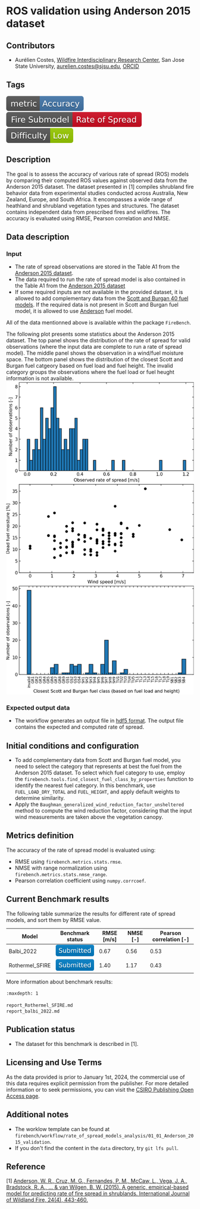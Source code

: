 # ROS validation using Anderson 2015 dataset

## Contributors
- Aurélien Costes, [Wildfire Interdisciplinary Research Center](https://www.wildfirecenter.org/), San Jose State University, [aurelien.costes@sjsu.edu](mailto:aurelien.costes@sjsu.edu), [ORCID](https://orcid.org/0000-0003-4543-5107)


## Tags
![tag](../../../../_static/static_badges/metric-Accuracy-4477AA.svg)
![tag](../../../../_static/static_badges/Fire_Submodel-Rate_of_Spread-cf0c21.svg)
![tag](../../../../_static/static_badges/Difficulty-Low-green.svg)

## Description
The goal is to assess the accuracy of various rate of spread (ROS) models by comparing their computed ROS values against observed data from the Anderson 2015 dataset.
The dataset presented in [1] compiles shrubland fire behavior data from experimental studies conducted across Australia, New Zealand, Europe, and South Africa. It encompasses a wide range of heathland and shrubland vegetation types and structures.  The dataset contains independent data from prescribed fires and wildfires.
The accuracy is evaluated using RMSE, Pearson correlation and NMSE.

## Data description
### Input
- The rate of spread observations are stored in the Table A1 from the [Anderson 2015 dataset](../../../../dataset_experiments/Anderson_2015_dataset.md).
- The data required to run the rate of spread model is also contained in the Table A1 from the [Anderson 2015 dataset](../../../../dataset_experiments/Anderson_2015_dataset.md)
- If some required inputs are not available in the provided dataset, it is allowed to add complementary data from the [Scott and Burgan 40 fuel models](../../../../fire_models_info/21_fuel_models/03_SB40.md). If the required data is not present in Scott and Burgan fuel model, it is allowed to use [Anderson](../../../../fire_models_info/21_fuel_models/02_Anderson.md) fuel model.

All of the data mentionned above is available within the package `FireBench`.

The following plot presents some statistics about the Anderson 2015 dataset.
The top panel shows the distribution of the rate of spread for valid observations (where the input data are complete to run a rate of spread model).
The middle panel shows the observation in a wind/fuel moisture space.
The bottom panel shows the distribution of the closest Scott and Burgan fuel catgeory based on fuel load and fuel height. The invalid category groups the observations where the fuel load or fuel heught information is not available.
![img](../../../../_static/images/fire_models_info/stats_Anderson_2015.png)

### Expected output data
- The workflow generates an output file in [hdf5 format](https://www.hdfgroup.org/solutions/hdf5/). The output file contains the expected and computed rate of spread.

## Initial conditions and configuration
- To add complementary data from Scott and Burgan fuel model, you need to select the category that represents at best the fuel from the Anderson 2015 dataset. To select which fuel category to use, employ the `firebench.tools.find_closest_fuel_class_by_properties` function to identify the nearest fuel category. In this benchmark, use `FUEL_LOAD_DRY_TOTAL` and `FUEL_HEIGHT`, and apply default weights to determine similarity.
- Apply the `Baughman_generalized_wind_reduction_factor_unsheltered` method to compute the wind reduction factor, considering that the input wind measurements are taken above the vegetation canopy. 

## Metrics definition
The accuracy of the rate of spread model is evaluated using:
- RMSE using `firebench.metrics.stats.rmse`.
- NMSE with range normalization using `firebench.metrics.stats.nmse_range`.
- Pearson correlation coefficient using `numpy.corrcoef`.

## Current Benchmark results

The following table summarize the results for different rate of spread models, and sort them by RMSE value.

Model                  | Benchmark status  | RMSE [m/s]     | NMSE [-]      | Pearson correlation [-]
---------------------- | ----------------- | -------- | --------- | -------------------
Balbi_2022        | ![status](../../../../_static/static_badges/Submitted-blue.svg) | 0.67 | 0.56 | 0.53
Rothermel_SFIRE        | ![status](../../../../_static/static_badges/Submitted-blue.svg) | 1.40 | 1.17 | 0.43

More information about benchmark results:
```{toctree}
:maxdepth: 1

report_Rothermel_SFIRE.md
report_balbi_2022.md
```

## Publication status
- The dataset for this benchmark is described in [1].

## Licensing and Use Terms
As the data provided is prior to January 1st, 2024, the commercial use of this data requires explicit permission from the publisher. For more detailed information or to seek permissions, you can visit the [CSIRO Publishing Open Access page](https://www.publish.csiro.au/wf/forauthors/openaccess).

## Additional notes
- The worklow template can be found at `firebench/workflow/rate_of_spread_models_analysis/01_01_Anderson_2015_validation`.
- If you don't find the content in the `data` directory, try `git lfs pull`.

## Reference

[1] [Anderson, W. R., Cruz, M. G., Fernandes, P. M., McCaw, L., Vega, J. A., Bradstock, R. A., ... & van Wilgen, B. W. (2015). A generic, empirical-based model for predicting rate of fire spread in shrublands. International Journal of Wildland Fire, 24(4), 443-460.](https://doi.org/10.1071/WF14130)

